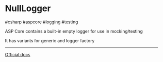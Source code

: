 # NullLogger

#csharp #aspcore  #logging #testing

ASP Core contains a built-in empty logger for use in mocking/testing

It has variants for generic and logger factory

---

[Official docs](https://docs.microsoft.com/en-us/dotnet/api/microsoft.extensions.logging.abstractions?view=dotnet-plat-ext-3.0)
